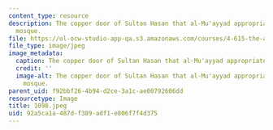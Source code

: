 ```yaml
---
content_type: resource
description: The copper door of Sultan Hasan that al-Mu'ayyad appropriated for his
  mosque.
file: https://ol-ocw-studio-app-qa.s3.amazonaws.com/courses/4-615-the-architecture-of-cairo-spring-2002/92a5ca1a487df389adf1e806f7f4d375_1098.jpeg
file_type: image/jpeg
image_metadata:
  caption: The copper door of Sultan Hasan that al-Mu'ayyad appropriated for his mosque.
  credit: ''
  image-alt: The copper door of Sultan Hasan that al-Mu'ayyad appropriated for his
    mosque.
parent_uid: f92bbf26-4b94-d2ce-3a1c-ae00792606dd
resourcetype: Image
title: 1098.jpeg
uid: 92a5ca1a-487d-f389-adf1-e806f7f4d375
---
```

